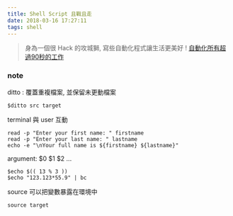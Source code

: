 ```yaml
---
title: Shell Script 且戰且走
date: 2018-03-16 17:27:11
tags: shell
---
```


>身為一個很 Hack 的攻城獅, 寫些自動化程式讓生活更美好 ! 
[自動化所有超過90秒的工作](https://www.bnext.com.tw/ext_rss/view/id/1099271 "Title")

### note
ditto : 覆蓋重複檔案, 並保留未更動檔案
```shell
$ditto src target
```

terminal 與 user 互動
```shell
read -p "Enter your first name: " firstname
read -p "Enter your last name: " lastname
echo -e "\nYour full name is ${firstname} ${lastname}"
```

argument: $0 $1 $2 ...

```shell
$echo $(( 13 % 3 ))
$echo "123.123*55.9" | bc
```

source 可以把變數暴露在環境中
```shell
source target
```
